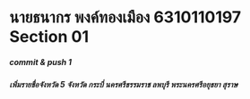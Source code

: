 # นายธนากร พงค์ทองเมือง 6310110197 Section 01

##### commit & push 1
#####  เพิ่มรายชื่อจังหวัด 5 จังหวัด กระบี่ นครศรีธรรมราช ลพบุรี พระนครศรีอยุธยา สุราษ


